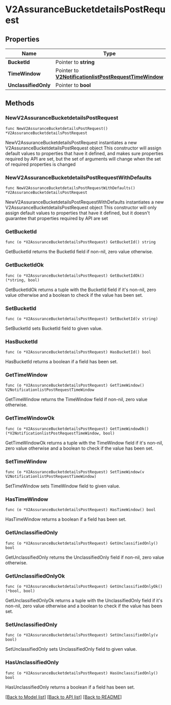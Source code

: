 # V2AssuranceBucketdetailsPostRequest

## Properties

Name | Type | Description | Notes
------------ | ------------- | ------------- | -------------
**BucketId** | Pointer to **string** |  | [optional] 
**TimeWindow** | Pointer to [**V2NotificationlistPostRequestTimeWindow**](V2NotificationlistPostRequestTimeWindow.md) |  | [optional] 
**UnclassifiedOnly** | Pointer to **bool** |  | [optional] 

## Methods

### NewV2AssuranceBucketdetailsPostRequest

`func NewV2AssuranceBucketdetailsPostRequest() *V2AssuranceBucketdetailsPostRequest`

NewV2AssuranceBucketdetailsPostRequest instantiates a new V2AssuranceBucketdetailsPostRequest object
This constructor will assign default values to properties that have it defined,
and makes sure properties required by API are set, but the set of arguments
will change when the set of required properties is changed

### NewV2AssuranceBucketdetailsPostRequestWithDefaults

`func NewV2AssuranceBucketdetailsPostRequestWithDefaults() *V2AssuranceBucketdetailsPostRequest`

NewV2AssuranceBucketdetailsPostRequestWithDefaults instantiates a new V2AssuranceBucketdetailsPostRequest object
This constructor will only assign default values to properties that have it defined,
but it doesn't guarantee that properties required by API are set

### GetBucketId

`func (o *V2AssuranceBucketdetailsPostRequest) GetBucketId() string`

GetBucketId returns the BucketId field if non-nil, zero value otherwise.

### GetBucketIdOk

`func (o *V2AssuranceBucketdetailsPostRequest) GetBucketIdOk() (*string, bool)`

GetBucketIdOk returns a tuple with the BucketId field if it's non-nil, zero value otherwise
and a boolean to check if the value has been set.

### SetBucketId

`func (o *V2AssuranceBucketdetailsPostRequest) SetBucketId(v string)`

SetBucketId sets BucketId field to given value.

### HasBucketId

`func (o *V2AssuranceBucketdetailsPostRequest) HasBucketId() bool`

HasBucketId returns a boolean if a field has been set.

### GetTimeWindow

`func (o *V2AssuranceBucketdetailsPostRequest) GetTimeWindow() V2NotificationlistPostRequestTimeWindow`

GetTimeWindow returns the TimeWindow field if non-nil, zero value otherwise.

### GetTimeWindowOk

`func (o *V2AssuranceBucketdetailsPostRequest) GetTimeWindowOk() (*V2NotificationlistPostRequestTimeWindow, bool)`

GetTimeWindowOk returns a tuple with the TimeWindow field if it's non-nil, zero value otherwise
and a boolean to check if the value has been set.

### SetTimeWindow

`func (o *V2AssuranceBucketdetailsPostRequest) SetTimeWindow(v V2NotificationlistPostRequestTimeWindow)`

SetTimeWindow sets TimeWindow field to given value.

### HasTimeWindow

`func (o *V2AssuranceBucketdetailsPostRequest) HasTimeWindow() bool`

HasTimeWindow returns a boolean if a field has been set.

### GetUnclassifiedOnly

`func (o *V2AssuranceBucketdetailsPostRequest) GetUnclassifiedOnly() bool`

GetUnclassifiedOnly returns the UnclassifiedOnly field if non-nil, zero value otherwise.

### GetUnclassifiedOnlyOk

`func (o *V2AssuranceBucketdetailsPostRequest) GetUnclassifiedOnlyOk() (*bool, bool)`

GetUnclassifiedOnlyOk returns a tuple with the UnclassifiedOnly field if it's non-nil, zero value otherwise
and a boolean to check if the value has been set.

### SetUnclassifiedOnly

`func (o *V2AssuranceBucketdetailsPostRequest) SetUnclassifiedOnly(v bool)`

SetUnclassifiedOnly sets UnclassifiedOnly field to given value.

### HasUnclassifiedOnly

`func (o *V2AssuranceBucketdetailsPostRequest) HasUnclassifiedOnly() bool`

HasUnclassifiedOnly returns a boolean if a field has been set.


[[Back to Model list]](../README.md#documentation-for-models) [[Back to API list]](../README.md#documentation-for-api-endpoints) [[Back to README]](../README.md)


